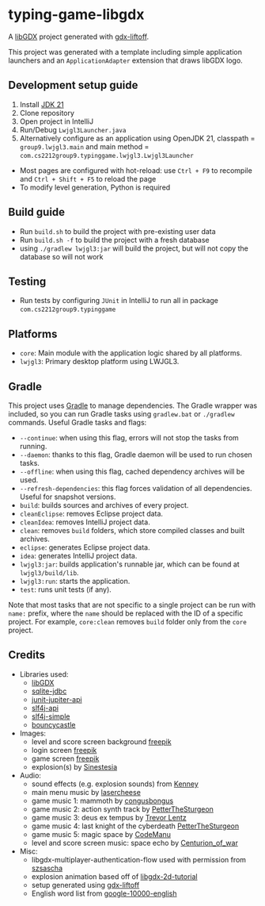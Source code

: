 # typing-game-libgdx

A [libGDX](https://libgdx.com/) project generated with [gdx-liftoff](https://github.com/tommyettinger/gdx-liftoff).

This project was generated with a template including simple application launchers and an `ApplicationAdapter` extension that draws libGDX logo.

## Development setup guide
1. Install [JDK 21](https://www.oracle.com/ca-en/java/technologies/downloads/#java21)
2. Clone repository
3. Open project in IntelliJ
4. Run/Debug `Lwjgl3Launcher.java`
5. Alternatively configure as an application using OpenJDK 21, classpath = `group9.lwjgl3.main` and main method = `com.cs2212group9.typinggame.lwjgl3.Lwjgl3Launcher`
- Most pages are configured with hot-reload: use `Ctrl + F9` to recompile and `Ctrl + Shift + F5` to reload the page
- To modify level generation, Python is required

## Build guide
- Run `build.sh` to build the project with pre-existing user data
- Run `build.sh -f` to build the project with a fresh database
- using `./gradlew lwjgl3:jar` will build the project, but will not copy the database so will not work

## Testing
- Run tests by configuring `JUnit` in IntelliJ to run all in package `com.cs2212group9.typinggame`

## Platforms

- `core`: Main module with the application logic shared by all platforms.
- `lwjgl3`: Primary desktop platform using LWJGL3.

## Gradle

This project uses [Gradle](http://gradle.org/) to manage dependencies.
The Gradle wrapper was included, so you can run Gradle tasks using `gradlew.bat` or `./gradlew` commands.
Useful Gradle tasks and flags:

- `--continue`: when using this flag, errors will not stop the tasks from running.
- `--daemon`: thanks to this flag, Gradle daemon will be used to run chosen tasks.
- `--offline`: when using this flag, cached dependency archives will be used.
- `--refresh-dependencies`: this flag forces validation of all dependencies. Useful for snapshot versions.
- `build`: builds sources and archives of every project.
- `cleanEclipse`: removes Eclipse project data.
- `cleanIdea`: removes IntelliJ project data.
- `clean`: removes `build` folders, which store compiled classes and built archives.
- `eclipse`: generates Eclipse project data.
- `idea`: generates IntelliJ project data.
- `lwjgl3:jar`: builds application's runnable jar, which can be found at `lwjgl3/build/lib`.
- `lwjgl3:run`: starts the application.
- `test`: runs unit tests (if any).

Note that most tasks that are not specific to a single project can be run with `name:` prefix, where the `name` should be replaced with the ID of a specific project.
For example, `core:clean` removes `build` folder only from the `core` project.

## Credits
- Libraries used:
  - [libGDX](https://libgdx.com/)
  - [sqlite-jdbc](https://mvnrepository.com/artifact/org.xerial/sqlite-jdbc)
  - [junit-jupiter-api](https://mvnrepository.com/artifact/org.junit.jupiter/junit-jupiter-api)
  - [slf4j-api](https://mvnrepository.com/artifact/org.slf4j/slf4j-api)
  - [slf4j-simple](https://mvnrepository.com/artifact/org.slf4j/slf4j-simple)
  - [bouncycastle](https://mvnrepository.com/artifact/org.bouncycastle/bcprov-jdk18on)
- Images:
  - level and score screen background [freepik](https://www.freepik.com/free-photo/aerial-shot-beautiful-landscape-covered-with-snow-early-morning_11061964.htm#fromView=search&page=1&position=2&uuid=60e3e85d-534e-4371-a570-af27897804c6)
  - login screen [freepik](https://www.freepik.com/free-ai-image/view-planet-earth-sunrise-from-space_43168360.htm#fromView=search&page=1&position=41&uuid=0bb51760-41eb-435b-a5ab-e5b905d36678)
  - game screen [freepik](https://www.freepik.com/free-ai-image/exploration-majestic-galaxy-through-space-shuttle-technology-generated-by-ai_47596883.htm#fromView=search&page=3&position=23&uuid=64b6abd9-398f-)
  - explosion(s) by [Sinestesia](https://opengameart.org/content/2d-explosion-animations-frame-)
- Audio:
  - sound effects (e.g. explosion sounds) from [Kenney](https://kenney.nl/)
  - main menu music by [lasercheese](https://opengameart.org/content/space-orchestral)
  - game music 1: mammoth by [congusbongus](https://opengameart.org/content/mammoth)
  - game music 2: action synth track by [PetterTheSturgeon](https://opengameart.org/content/action-synth-track)
  - game music 3: deus ex tempus by [Trevor Lentz](https://opengameart.org/content/deus-ex-tempus)
  - game music 4: last knight of the cyberdeath [PetterTheSturgeon](https://opengameart.org/content/lastknightofthecyberdeath)
  - game music 5: magic space by [CodeManu](https://opengameart.org/content/magic-space)
  - level and score screen music: space echo by [Centurion_of_war](https://opengameart.org/content/space-echo)
- Misc:
  - libgdx-multiplayer-authentication-flow used with permission from [szsascha](https://github.com/szsascha/libgdx-multiplayer-authentication-flow/issues/1)
  - explosion animation based off of [libgdx-2d-tutorial](https://github.com/hollowbit/libgdx-2d-tutorial)
  - setup generated using [gdx-liftoff](https://github.com/libgdx/gdx-liftoff)
  - English word list from [google-10000-english](https://github.com/first20hours/google-10000-english)
